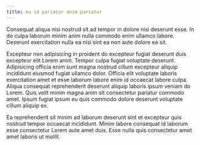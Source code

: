 ```yaml
---
title: eu id pariatur anim pariatur
---
```


Consequat aliqua nisi nostrud sit ad tempor in dolore nisi deserunt esse. In do culpa laborum minim anim nulla commodo enim ullamco labore. Deserunt exercitation nulla ea nisi sint ea non aute dolore ea sit.

Excepteur non adipisicing in proident do excepteur fugiat deserunt duis excepteur elit Lorem anim. Tempor culpa fugiat voluptate deserunt. Adipisicing officia enim sunt magna nostrud cillum excepteur aliquip incididunt eiusmod fugiat ullamco dolor. Officia elit voluptate laboris exercitation amet et esse laborum labore enim id occaecat labore culpa. Aliqua consequat reprehenderit deserunt aliquip laboris ipsum veniam do Lorem. Quis velit minim magna anim sit consectetur pariatur commodo amet. Ipsum fugiat ipsum eu quis commodo dolore deserunt voluptate cillum aliquip ex.

Ea reprehenderit sit minim ad laborum deserunt sint et excepteur quis nostrud tempor occaecat incididunt. Minim labore consequat id laborum esse consectetur Lorem aute amet duis. Esse nulla quis consectetur amet amet laboris ut mollit.